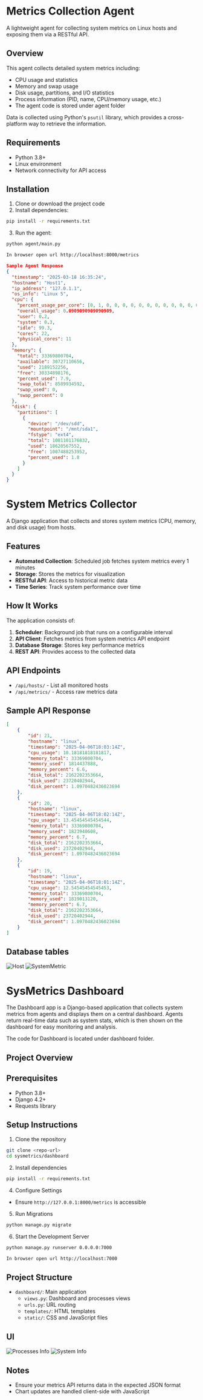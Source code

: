 # Metrics Collection Agent

A lightweight agent for collecting system metrics on Linux hosts and exposing them via a RESTful API.

## Overview

This agent collects detailed system metrics including:
- CPU usage and statistics
- Memory and swap usage
- Disk usage, partitions, and I/O statistics
- Process information (PID, name, CPU/memory usage, etc.)
- The agent code is stored under agent folder

Data is collected using Python's `psutil` library, which provides a cross-platform way to retrieve the information.

## Requirements

- Python 3.8+
- Linux environment 
- Network connectivity for API access

## Installation

1. Clone or download the project code
2. Install dependencies:

```bash
pip install -r requirements.txt
```

3. Run the agent:

```bash
python agent/main.py

In browser open url http://localhost:8000/metrics

```

```json
Sample Agent Response
{
  "timestamp": "2025-03-18 16:35:24",
  "hostname": "Host1",
  "ip_address": "127.0.1.1",
  "os_info": "Linux 5",
  "cpu": {
    "percent_usage_per_core": [0, 1, 0, 0, 0, 0, 0, 0, 0, 0, 0, 0, 0, 0, 0, 0, 1, 0, 0, 0, 0, 0],
    "overall_usage": 0.0909090909090909,
    "user": 0.2,
    "system": 0.3,
    "idle": 99.3,
    "cores": 22,
    "physical_cores": 11
  },
  "memory": {
    "total": 33369800704,
    "available": 30727110656,
    "used": 2189152256,
    "free": 30334898176,
    "percent_used": 7.9,
    "swap_total": 8589934592,
    "swap_used": 0,
    "swap_percent": 0
  },
  "disk": {
    "partitions": [
      {
        "device": "/dev/sdd",
        "mountpoint": "/mnt/sda1",
        "fstype": "ext4",
        "total": 1081101176832,
        "used": 18620567552,
        "free": 1007488253952,
        "percent_used": 1.8
      }
    ]
  }
}
```

# System Metrics Collector

A Django application that collects and stores system metrics (CPU, memory, and disk usage) from hosts.

## Features

- **Automated Collection**: Scheduled job fetches system metrics every 1 minutes
- **Storage**: Stores the  metrics for visualization
- **RESTful API**: Access to historical metric data
- **Time Series**: Track system performance over time

## How It Works

The application consists of:

1. **Scheduler**: Background job that runs on a configurable interval
2. **API Client**: Fetches metrics from  system metrics API endpoint
3. **Database Storage**: Stores key performance metrics
4. **REST API**: Provides access to the collected data



## API Endpoints

- `/api/hosts/` - List all monitored hosts
- `/api/metrics/` - Access raw metrics data


## Sample API Response

```json
[
    {
        "id": 21,
        "hostname": "linux",
        "timestamp": "2025-04-06T18:03:14Z",
        "cpu_usage": 10.18181818181817,
        "memory_total": 33369800704,
        "memory_used": 1814437888,
        "memory_percent": 6.6,
        "disk_total": 2162202353664,
        "disk_used": 23720402944,
        "disk_percent": 1.0970482436023694
    },
    {
        "id": 20,
        "hostname": "linux",
        "timestamp": "2025-04-06T18:02:14Z",
        "cpu_usage": 13.45454545454544,
        "memory_total": 33369800704,
        "memory_used": 1823940608,
        "memory_percent": 6.7,
        "disk_total": 2162202353664,
        "disk_used": 23720402944,
        "disk_percent": 1.0970482436023694
    },
    {
        "id": 19,
        "hostname": "linux",
        "timestamp": "2025-04-06T18:01:14Z",
        "cpu_usage": 12.54545454545453,
        "memory_total": 33369800704,
        "memory_used": 1819013120,
        "memory_percent": 6.7,
        "disk_total": 2162202353664,
        "disk_used": 23720402944,
        "disk_percent": 1.0970482436023694
    }
]
```

## Database tables
![Host](./host_tablepng.png)
![SystemMetric](./systemmetric_table.png)


# SysMetrics Dashboard

The Dashboard app is a Django-based application that collects system metrics from agents and displays them on a central dashboard. Agents return real-time data such as system stats, which is then shown on the dashboard for easy monitoring and analysis.

The code for Dashboard is located under dashboard folder.




## Project Overview

## Prerequisites
- Python 3.8+
- Django 4.2+
- Requests library

## Setup Instructions

1. Clone the repository
```bash
git clone <repo-url>
cd sysmetrics/dashboard
```


2. Install dependencies
```bash
pip install -r requirements.txt
```

4. Configure Settings
- Ensure `http://127.0.0.1:8000/metrics` is accessible

5. Run Migrations
```bash
python manage.py migrate
```

6. Start the Development Server
```bash
python manage.py runserver 0.0.0.0:7000

In browser open url http://localhost:7000
```

## Project Structure
- `dashboard/`: Main application
  - `views.py`: Dashboard and processes views
  - `urls.py`: URL routing
  - `templates/`: HTML templates
  - `static/`: CSS and JavaScript files

## UI
![Processes Info](./processes.png)
![System Info](./sysinfo.png)


## Notes
- Ensure your metrics API returns data in the expected JSON format
- Chart updates are handled client-side with JavaScript